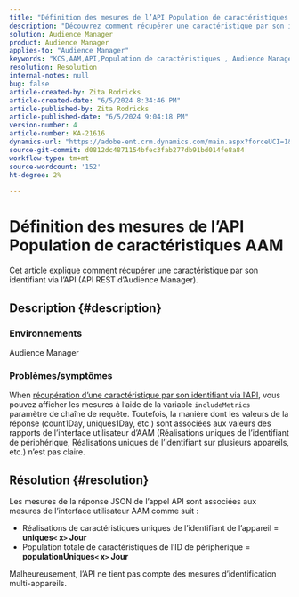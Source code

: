 ```yaml
---
title: "Définition des mesures de l’API Population de caractéristiques AAM"
description: "Découvrez comment récupérer une caractéristique par son identifiant via l’API."
solution: Audience Manager
product: Audience Manager
applies-to: "Audience Manager"
keywords: "KCS,AAM,API,Population de caractéristiques , Audience Manager"
resolution: Resolution
internal-notes: null
bug: false
article-created-by: Zita Rodricks
article-created-date: "6/5/2024 8:34:46 PM"
article-published-by: Zita Rodricks
article-published-date: "6/5/2024 9:04:18 PM"
version-number: 4
article-number: KA-21616
dynamics-url: "https://adobe-ent.crm.dynamics.com/main.aspx?forceUCI=1&pagetype=entityrecord&etn=knowledgearticle&id=8689c707-7b23-ef11-840a-000d3a372703"
source-git-commit: d0812dc4871154bfec3fab277db91bd014fe8a84
workflow-type: tm+mt
source-wordcount: '152'
ht-degree: 2%

---
```


# Définition des mesures de l’API Population de caractéristiques AAM


Cet article explique comment récupérer une caractéristique par son identifiant via l’API (API REST d’Audience Manager).

## Description {#description}


### Environnements

Audience Manager

### Problèmes/symptômes

When [récupération d’une caractéristique par son identifiant via l’API](https://bank.demdex.com/portal/swagger/index.html#/Traits%20API/get_traits__sid_), vous pouvez afficher les mesures à l’aide de la variable `includeMetrics` paramètre de chaîne de requête. Toutefois, la manière dont les valeurs de la réponse (count1Day, uniques1Day, etc.) sont associées aux valeurs des rapports de l’interface utilisateur d’AAM (Réalisations uniques de l’identifiant de périphérique, Réalisations uniques de l’identifiant sur plusieurs appareils, etc.) n’est pas claire.


## Résolution {#resolution}


Les mesures de la réponse JSON de l’appel API sont associées aux mesures de l’interface utilisateur AAM comme suit :

- Réalisations de caractéristiques uniques de l’identifiant de l’appareil = <b>uniques`<` x`>` Jour</b>
- Population totale de caractéristiques de l’ID de périphérique = <b>populationUniques`<` x`>` Jour</b>


Malheureusement, l’API ne tient pas compte des mesures d’identification multi-appareils.
